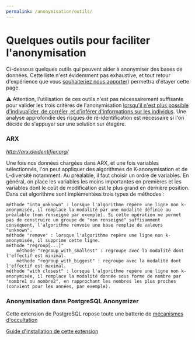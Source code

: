 ```yaml
---
permalink: /anonymisation/outils/
---
```


# Quelques outils pour faciliter l'anonymisation

Ci-dessous quelques outils qui peuvent aider à anonymiser des bases de données. Cette liste n'est évidemment pas exhaustive, et tout retour d'expérience que vous [souhaiteriez nous apporter](mailto:lab-ia@data.gouv.fr)) permettra d'étayer cette page.

:warning: Attention, l'utilisation de ces outils n'est pas nécessairement suffisante pour valider les trois critères de l'anonymisation [lorsqu'il n'est plus possible d'indivualider, de corréler, et d'inférer d'informations sur les individus](/anonymiser/1-quand.md). Une analyse approfondie des risques de ré-identification est nécessaire si l'on décide de s'appuyer sur une solution sur étagère.

### ARX
_http://arx.deidentifier.org/_

Une fois nos données chargées dans ARX, et une fois variables sélectionnés, l'on peut appliquer des algorithmes de K-anonymisation et de L-diversité notamment. Au préalable, il faut choisir un ordre de variables. En général, on place les variables les moins importantes en premières et les variables dont le coût de modification est le plus grand en dernière position.
Dans cet algorithme sont implémentées trois types de méthodes :

    méthode "into_unknown" : lorsque l'algorithme repère une ligne non k-anonymisée, il remplace la modalité par une modalité définie au préalable (non renseigné par exemple). Si cette opération ne permet pas de construire un groupe de "non renseigné" suffisamment conséquent, l'algorithme renvoie une base remplie de valeurs "unknown".
    méthode "remove" : lorsque l'algorithme repère une ligne non k-anonymisée, il supprime cette ligne.
    méthode "regroup[...]"
        méthode "regroup_with_smallest" : regroupe avec la modalité dont l'effectif est minimal.
        méthode "regroup_with_biggest" : regroupe avec la modalité dont l'effectif est maximal.
    méthode "with closest" : lorsque l'algorithme repère une ligne non k-anonymisée, il remplace la modalité donnée sous forme de nombre par "nombre1 ou nombre2", en rapprochant les nombres les plus proches (convient pour les années, par exemple).
    
### Anonymisation dans PostgreSQL Anonymizer

Cette extension de PostgreSQL ropose toute une batterie de [mécanismes d'occultation](https://postgresql-anonymizer.readthedocs.io/en/latest/masking_functions/)

[Guide d'installation de cette extension](https://www.postgresql.org/about/news/postgresql-anonymizer-10-privacy-by-design-for-postgres-2452/)